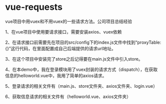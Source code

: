 # vue-requests
vue项目中用vuex和不用vuex的一些请求方法。公司项目总结经验

1、在vue项目中使用要请求接口，需要安装axios、vuex依赖

2、在请求接口前需要先在项目的src/config下的index.js文件中找到“proxyTable: {}”这行代码，在里面配置成自己后端提供的请求url地址。

3、在这个项目中安装完了store之后记得要在main.js文件中引入store。

4、在本demo中，我在登录模块用了vuex封装的请求方式（dispatch），在获取信息的helloworld.vue中，我用了简单的axios请求。

5、登录请求的相关文件有（main.js、store文件夹、axios文件夹、login.vue）

6、获取信息请求的相关文件有（helloworld.vue、axios文件夹）
